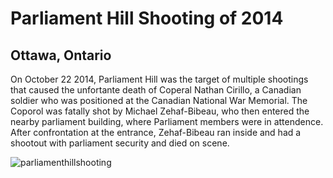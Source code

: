 # Parliament Hill Shooting of 2014
## Ottawa, Ontario
On October 22 2014, Parliament Hill was the target of multiple shootings that caused the unfortante death of Coperal Nathan Cirillo, a Canadian soldier who was positioned at the Canadian National War Memorial.
The Coporol was fatally shot by Michael Zehaf-Bibeau, who then entered the nearby parliament building, where Parliament members were in attendence. After confrontation at the entrance, Zehaf-Bibeau ran inside and had a shootout with parliament security and died on scene.

![parliamenthillshooting](https://i.guim.co.uk/img/static/sys-images/Guardian/Pix/pictures/2014/10/22/1413998195615/99f1016c-cc37-414c-ad79-a67ad2456e58-2060x1236.jpeg?width=700&quality=85&auto=format&fit=max&s=4eef1fdea70d80f776ce436d90f228e1)
